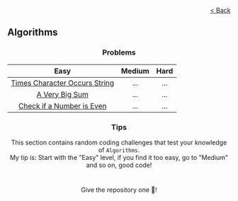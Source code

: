 [<p align="right">< Back</p>](../../README.md)

<h2>Algorithms</h2>

<h3 align="center">Problems</h3>

<div align="center">

| Easy 	| Medium 	| Hard 	|
|:---:	|:---:	|:---:	|
| [Times Character Occurs String](./times-character-occurs-string/problem.md)	| ... 	| ... 	|
| [A Very Big Sum](./a-very-big-sum/problem.md) 	| ... 	| ... 	|
| [Check if a Number is Even](./check-if-a-number-is-even/problem.md) | ... | ... |

</div>

<h3 align="center">Tips</h3>

<p align="center">This section contains random coding challenges that test your knowledge of <code>Algorithms</code>.<br> My tip is: Start with the "Easy" level, if you find it too easy, go to "Medium" and so on, good code!</p>

#

<p align="center">Give the repository one 🌟!<p>
